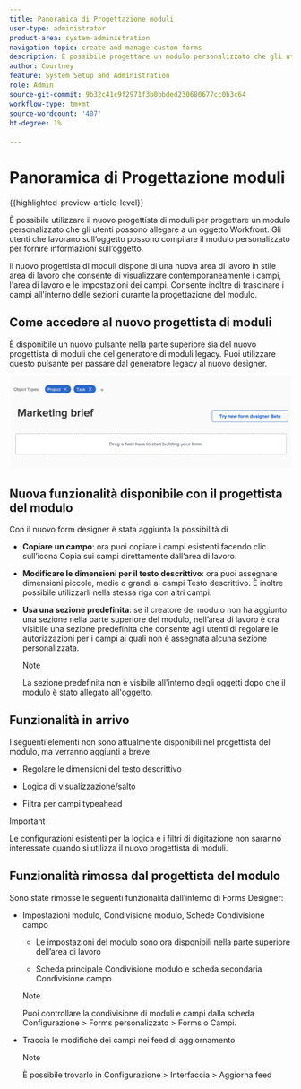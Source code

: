 ```yaml
---
title: Panoramica di Progettazione moduli
user-type: administrator
product-area: system-administration
navigation-topic: create-and-manage-custom-forms
description: È possibile progettare un modulo personalizzato che gli utenti possono allegare a un oggetto Workfront. Gli utenti che lavorano sull’oggetto possono compilare il modulo personalizzato per fornire informazioni sull’oggetto.
author: Courtney
feature: System Setup and Administration
role: Admin
source-git-commit: 9b32c41c9f2971f3b0bbded230680677cc0b3c64
workflow-type: tm+mt
source-wordcount: '407'
ht-degree: 1%

---
```


# Panoramica di Progettazione moduli

{{highlighted-preview-article-level}}

È possibile utilizzare il nuovo progettista di moduli per progettare un modulo personalizzato che gli utenti possono allegare a un oggetto Workfront. Gli utenti che lavorano sull’oggetto possono compilare il modulo personalizzato per fornire informazioni sull’oggetto.

Il nuovo progettista di moduli dispone di una nuova area di lavoro in stile area di lavoro che consente di visualizzare contemporaneamente i campi, l&#39;area di lavoro e le impostazioni dei campi. Consente inoltre di trascinare i campi all&#39;interno delle sezioni durante la progettazione del modulo.

<!-- add screenshot when field settings empty state is ready -->

## Come accedere al nuovo progettista di moduli

È disponibile un nuovo pulsante nella parte superiore sia del nuovo progettista di moduli che del generatore di moduli legacy. Puoi utilizzare questo pulsante per passare dal generatore legacy al nuovo designer.

![](assets/switch-views.png)

## Nuova funzionalità disponibile con il progettista del modulo

Con il nuovo form designer è stata aggiunta la possibilità di

* **Copiare un campo**: ora puoi copiare i campi esistenti facendo clic sull’icona Copia sui campi direttamente dall’area di lavoro.

* **Modificare le dimensioni per il testo descrittivo**: ora puoi assegnare dimensioni piccole, medie o grandi ai campi Testo descrittivo. È inoltre possibile utilizzarli nella stessa riga con altri campi.

* **Usa una sezione predefinita**: se il creatore del modulo non ha aggiunto una sezione nella parte superiore del modulo, nell’area di lavoro è ora visibile una sezione predefinita che consente agli utenti di regolare le autorizzazioni per i campi ai quali non è assegnata alcuna sezione personalizzata.

   >[!NOTE]
   >
   >La sezione predefinita non è visibile all&#39;interno degli oggetti dopo che il modulo è stato allegato all&#39;oggetto.

## Funzionalità in arrivo

I seguenti elementi non sono attualmente disponibili nel progettista del modulo, ma verranno aggiunti a breve:

* Regolare le dimensioni del testo descrittivo

* Logica di visualizzazione/salto

* Filtra per campi typeahead

>[!IMPORTANT]
>
>Le configurazioni esistenti per la logica e i filtri di digitazione non saranno interessate quando si utilizza il nuovo progettista di moduli.

## Funzionalità rimossa dal progettista del modulo

Sono state rimosse le seguenti funzionalità dall’interno di Forms Designer:


* Impostazioni modulo, Condivisione modulo, Schede Condivisione campo

   * Le impostazioni del modulo sono ora disponibili nella parte superiore dell’area di lavoro

   * Scheda principale Condivisione modulo e scheda secondaria Condivisione campo
   >[!NOTE]
   >
   >Puoi controllare la condivisione di moduli e campi dalla scheda Configurazione > Forms personalizzato > Forms o Campi.

* Traccia le modifiche dei campi nei feed di aggiornamento
   >[!NOTE]
   >
   >È possibile trovarlo in Configurazione > Interfaccia > Aggiorna feed
